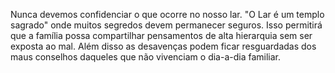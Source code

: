 Nunca devemos confidenciar o que ocorre no nosso lar. "O Lar é um templo sagrado" onde muitos segredos devem permanecer seguros. Isso permitirá que a família possa compartilhar pensamentos de alta hierarquia sem ser exposta ao mal. Além disso as desavenças podem ficar resguardadas dos maus conselhos daqueles que não vivenciam o dia-a-dia familiar.

